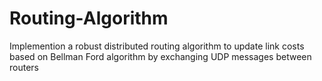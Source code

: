 Routing-Algorithm
=================

Implemention a robust distributed routing algorithm to update link costs based on Bellman Ford algorithm by exchanging UDP messages between routers
